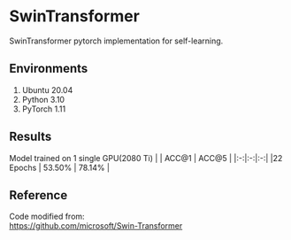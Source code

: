 # SwinTransformer
SwinTransformer pytorch implementation for self-learning.   
## Environments
1. Ubuntu 20.04
2. Python 3.10
3. PyTorch 1.11
## Results
Model trained on 1 single GPU(2080 Ti)
|    | ACC@1 | ACC@5 |
|:-:|:-:|:-:|
|22 Epochs | 53.50%   |     78.14% |
## Reference
Code modified from:  
https://github.com/microsoft/Swin-Transformer
